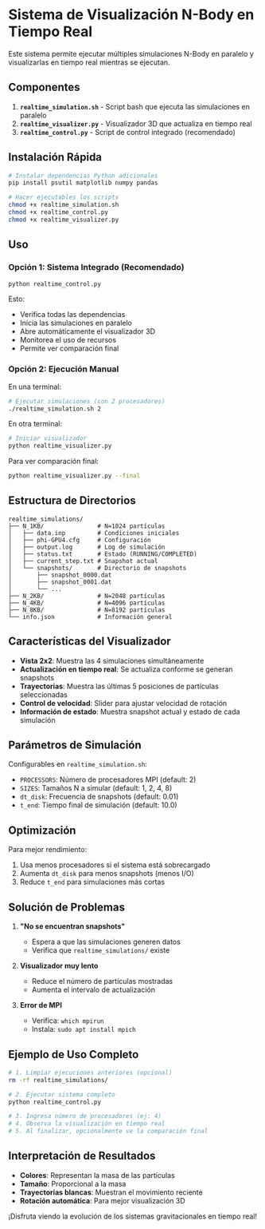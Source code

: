 # Sistema de Visualización N-Body en Tiempo Real

Este sistema permite ejecutar múltiples simulaciones N-Body en paralelo y visualizarlas en tiempo real mientras se ejecutan.

## Componentes

1. **`realtime_simulation.sh`** - Script bash que ejecuta las simulaciones en paralelo
2. **`realtime_visualizer.py`** - Visualizador 3D que actualiza en tiempo real
3. **`realtime_control.py`** - Script de control integrado (recomendado)

## Instalación Rápida

```bash
# Instalar dependencias Python adicionales
pip install psutil matplotlib numpy pandas

# Hacer ejecutables los scripts
chmod +x realtime_simulation.sh
chmod +x realtime_control.py
chmod +x realtime_visualizer.py
```

## Uso

### Opción 1: Sistema Integrado (Recomendado)

```bash
python realtime_control.py
```

Esto:
- Verifica todas las dependencias
- Inicia las simulaciones en paralelo
- Abre automáticamente el visualizador 3D
- Monitorea el uso de recursos
- Permite ver comparación final

### Opción 2: Ejecución Manual

En una terminal:
```bash
# Ejecutar simulaciones (con 2 procesadores)
./realtime_simulation.sh 2
```

En otra terminal:
```bash
# Iniciar visualizador
python realtime_visualizer.py
```

Para ver comparación final:
```bash
python realtime_visualizer.py --final
```

## Estructura de Directorios

```
realtime_simulations/
├── N_1KB/               # N=1024 partículas
│   ├── data.inp         # Condiciones iniciales
│   ├── phi-GPU4.cfg     # Configuración
│   ├── output.log       # Log de simulación
│   ├── status.txt       # Estado (RUNNING/COMPLETED)
│   ├── current_step.txt # Snapshot actual
│   └── snapshots/       # Directorio de snapshots
│       ├── snapshot_0000.dat
│       ├── snapshot_0001.dat
│       └── ...
├── N_2KB/               # N=2048 partículas
├── N_4KB/               # N=4096 partículas
├── N_8KB/               # N=8192 partículas
└── info.json            # Información general
```

## Características del Visualizador

- **Vista 2x2**: Muestra las 4 simulaciones simultáneamente
- **Actualización en tiempo real**: Se actualiza conforme se generan snapshots
- **Trayectorias**: Muestra las últimas 5 posiciones de partículas seleccionadas
- **Control de velocidad**: Slider para ajustar velocidad de rotación
- **Información de estado**: Muestra snapshot actual y estado de cada simulación

## Parámetros de Simulación

Configurables en `realtime_simulation.sh`:
- `PROCESSORS`: Número de procesadores MPI (default: 2)
- `SIZES`: Tamaños N a simular (default: 1, 2, 4, 8)
- `dt_disk`: Frecuencia de snapshots (default: 0.01)
- `t_end`: Tiempo final de simulación (default: 10.0)

## Optimización

Para mejor rendimiento:
1. Usa menos procesadores si el sistema está sobrecargado
2. Aumenta `dt_disk` para menos snapshots (menos I/O)
3. Reduce `t_end` para simulaciones más cortas

## Solución de Problemas

1. **"No se encuentran snapshots"**
   - Espera a que las simulaciones generen datos
   - Verifica que `realtime_simulations/` existe

2. **Visualizador muy lento**
   - Reduce el número de partículas mostradas
   - Aumenta el intervalo de actualización

3. **Error de MPI**
   - Verifica: `which mpirun`
   - Instala: `sudo apt install mpich`

## Ejemplo de Uso Completo

```bash
# 1. Limpiar ejecuciones anteriores (opcional)
rm -rf realtime_simulations/

# 2. Ejecutar sistema completo
python realtime_control.py

# 3. Ingresa número de procesadores (ej: 4)
# 4. Observa la visualización en tiempo real
# 5. Al finalizar, opcionalmente ve la comparación final
```

## Interpretación de Resultados

- **Colores**: Representan la masa de las partículas
- **Tamaño**: Proporcional a la masa
- **Trayectorias blancas**: Muestran el movimiento reciente
- **Rotación automática**: Para mejor visualización 3D

¡Disfruta viendo la evolución de los sistemas gravitacionales en tiempo real! 